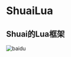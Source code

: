 # ShuaiLua
## Shuai的Lua框架



![baidu](https://timgsa.baidu.com/timg?image&quality=80&size=b9999_10000&sec=1564648343928&di=5efe549f27fafbea649f19f629a5434d&imgtype=0&src=http%3A%2F%2Fpic7.58cdn.com.cn%2Fzhuanzh%2Fn_x1084352212030775296.jpg%3Fw%3D750%26h%3D0)

 
